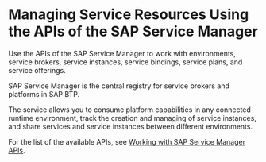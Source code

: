 <!-- loioee4f871225da4361a41a67ecff2ef123 -->

# Managing Service Resources Using the APIs of the SAP Service Manager

Use the APIs of the SAP Service Manager to work with environments, service brokers, service instances, service bindings, service plans, and service offerings.



SAP Service Manager is the central registry for service brokers and platforms in SAP BTP.

The service allows you to consume platform capabilities in any connected runtime environment, track the creation and managing of service instances, and share services and service instances between different environments.

For the list of the available APIs, see [Working with SAP Service Manager APIs](https://help.sap.com/viewer/09cc82baadc542a688176dce601398de/Cloud/en-US/4e19b11211fe4ca2a266d3fdd4a72188.html).


